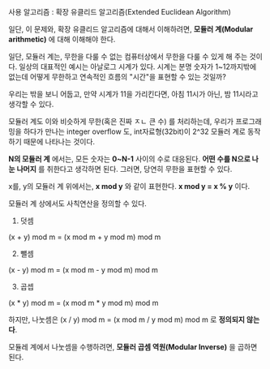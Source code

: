 사용 알고리즘 : 확장 유클리드 알고리즘(Extended Euclidean Algorithm)

일단, 이 문제와, 확장 유클리드 알고리즘에 대해서 이해하려면, **모듈러 계(Modular arithmetic)** 에 대해 이해해야 한다. 

일단, 모듈러 계는, 무한을 다룰 수 없는 컴퓨터상에서 무한을 다룰 수 있게 해 주는 것이다. 일상의 대표적인 예시는 아날로그 시계가 있다. 시계는 분명 숫자가 1~12까지밖에 없는데 어떻게 무한하고 연속적인 흐름의 "시간"을 표현할 수 있는 것일까?

우리는 밖을 보니 어둡고, 만약 시계가 11을 가리킨다면, 아침 11시가 아닌, 밤 11시라고 생각할 수 있다. 

모듈러 계도 이와 비슷하게 무한(혹은 진짜 ㅈㄴ 큰 수) 를 처리하는데, 우리가 프로그래밍을 하다가 만나는 integer overflow 도, int자료형(32bit)이 2^32 모듈러 계로 동작하기 때문에 나타나는 것이다. 

 **N의 모듈러 계** 에서는, 모든 숫자는 **0~N-1** 사이의 수로 대응된다. **어떤 수를 N으로 나눈 나머지** 를 취한다고 생각하면 된다. 그러면, 당연히 무한을 표현할 수 있다. 

x를, y의 모듈러 계 위에서는, **x mod y** 와 같이 표현한다. **x mod y = x % y** 이다. 

모듈러 계 상에서도 사칙연산을 정의할 수 있다. 

1. 덧셈 

(x + y) mod m = (x mod m + y mod m) mod m

2. 뺄셈
   
(x - y) mod m = (x mod m - y mod m) mod m

3. 곱셉

(x * y) mod m = (x mod m * y mod m) mod m

하지만, 나눗셈은 (x / y) mod m = (x mod m / y mod m) mod m 로 **정의되지 않는다**. 

모듈레 계에서 나눗셈을 수행하려면, **모듈러 곱셈 역원(Modular Inverse)** 을 곱하면 된다. 

